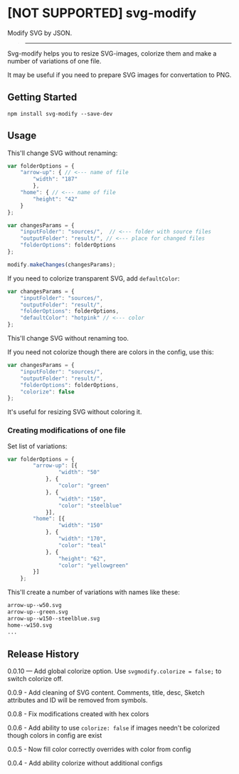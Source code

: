 # [NOT SUPPORTED] svg-modify

Modify SVG by JSON.

> ________________________

Svg-modify helps you to resize SVG-images, colorize them and make a number of variations of one file.

It may be useful if you need to prepare SVG images for convertation to PNG.

## Getting Started

```shell
npm install svg-modify --save-dev
```

## Usage

This'll change SVG without renaming:

```js
var folderOptions = {
    "arrow-up": { // <--- name of file
        "width": "187"
        },
    "home": { // <--- name of file
        "height": "42"
    }
};

var changesParams = {
    "inputFolder": "sources/",  // <--- folder with source files
    "outputFolder": "result/", // <--- place for changed files
    "folderOptions": folderOptions
};

modify.makeChanges(changesParams);
```

If you need to colorize transparent SVG, add `defaultColor`:

```js
var changesParams = {
    "inputFolder": "sources/",
    "outputFolder": "result/",
    "folderOptions": folderOptions,
    "defaultColor": "hotpink" // <--- color
};
```

This'll change SVG without renaming too.

If you need not colorize though there are colors in the config, use this:

```js
var changesParams = {
    "inputFolder": "sources/",
    "outputFolder": "result/",
    "folderOptions": folderOptions,
    "colorize": false
};
```

It's useful for resizing SVG without coloring it.

### Creating modifications of one file

Set list of variations:

```js
var folderOptions = {
        "arrow-up": [{
                "width": "50"
            }, {
                "color": "green"
            }, {
                "width": "150",
                "color": "steelblue"
            }],
        "home": [{
                "width": "150"
            }, {
                "width": "170",
                "color": "teal"
            }, {
                "height": "62",
                "color": "yellowgreen"
        }]
    };
```
This'll create a number of variations with names like these:

```html
arrow-up--w50.svg
arrow-up--green.svg
arrow-up--w150--steelblue.svg
home--w150.svg
...
```

## Release History

0.0.10 — Add global colorize option. Use `svgmodify.colorize = false;` to switch colorize off.

0.0.9 - Add cleaning of SVG content. Comments, title, desc, Sketch attributes and ID will be removed from symbols.

0.0.8 - Fix modifications created with hex colors

0.0.6 - Add ability to use `colorize: false` if images needn't be colorized though colors in config are exist

0.0.5 - Now fill color correctly overrides with color from config

0.0.4 - Add ability colorize without additional configs


